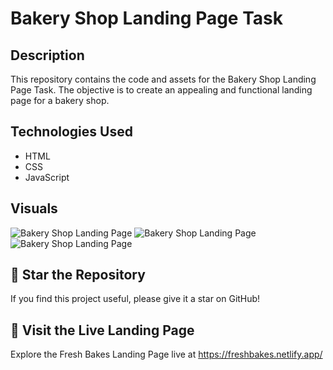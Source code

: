 # Bakery Shop Landing Page Task

## Description

This repository contains the code and assets for the Bakery Shop Landing Page Task. The objective is to create an appealing and functional landing page for a bakery shop.

## Technologies Used

- HTML
- CSS
- JavaScript
  
## Visuals

![Bakery Shop Landing Page](C:\Users\poorn\Videos\Captures\image1.png)
![Bakery Shop Landing Page](C:\Users\poorn\Videos\Captures\image2.png)
![Bakery Shop Landing Page](C:\Users\poorn\Videos\Captures\image3.png)

## 🌟 Star the Repository

If you find this project useful, please give it a star on GitHub!

## 🚀 Visit the Live Landing Page

Explore the Fresh Bakes Landing Page live at https://freshbakes.netlify.app/



